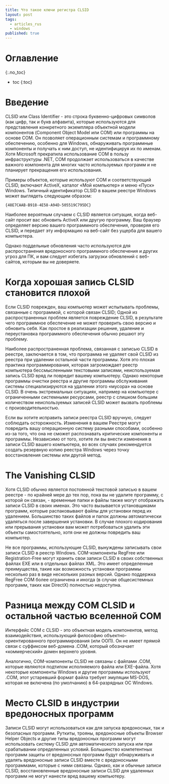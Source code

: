 ```yaml
---
title: Что такое ключи регистра CLSID
layout: post
tags:
  - articles_rus
  - windows
published: true
---
```

# Оглавление
{:.no_toc}

* toc
{:toc}

# Введение

CLSID или Class Identifier - это строка буквенно-цифровых символов (как цифр, так и букв алфавита), которые используются для представления конкретного экземпляра объектной модели компонентов (Component Object Model или COM) или программы на основе COM. Он позволяет операционным системам и программному обеспечению, особенно для Windows, обнаруживать программные компоненты и получать к ним доступ, не идентифицируя их по именам. Хотя Microsoft прекратила использование COM в пользу инфраструктуры .NET, COM продолжает использоваться в качестве важного компонента для многих часто используемых программ и не планирует прекращения его использования.

Примеры объектов, которые используют COM и соответствующий CLSID, включают ActiveX, каталог «Мой компьютер» и меню «Пуск» Windows. Типичный идентификатор CLSID в вашем реестре Windows может выглядеть следующим образом:

	{48E7CAAB-B918-4E58-A94D-505519C795DC}

Наиболее вероятным случаем с CLSID является ситуация, когда веб-сайт просит вас обновить ActiveX или другую программу. Ваш браузер определяет версию вашего программного обеспечения, проверяя его CLSID, и передает эту информацию на веб-сайт без ущерба для вашего компьютера.

Однако поддельные обновления часто используются для распространения вредоносного программного обеспечения и других угроз для ПК, и вам следует избегать загрузки обновлений с веб-сайтов, которым вы не доверяете.

# Когда хорошая запись CLSID становится плохой

Если CLSID поврежден, ваш компьютер может испытывать проблемы, связанные с программой, с которой связан CLSID; Одной из распространенных проблем является повреждение CLSID, в результате чего программное обеспечение не может проверить свою версию и обновить себя. Как простое в реализации решение, удаление и переустановка программного обеспечения обычно решают эту проблему.

Наиболее распространенная проблема, связанная с записью CLSID в реестре, заключается в том, что программа не удаляет свой CLSID из реестра при удалении остальной части программы. Хотя это плохая практика программирования, которая загромождает реестр компьютера бессмысленными текстовыми записями, неиспользуемая запись CLSID вряд ли повредит вашему компьютеру. Однако некоторые программы очистки реестра и другие программы обслуживания системы специализируются на удалении этого «мусора» на основе CLSID. В очень экстремальных ситуациях, например на компьютере с ограниченными системными ресурсами, реестр с слишком большим количеством неиспользуемых записей CLSID может вызвать проблемы с производительностью.

Если вы хотите исправить записи реестра CLSID вручную, следует соблюдать осторожность. Изменения в вашем Реестре могут повредить вашу операционную систему разными способами, особенно из-за того, что она не сможет распознавать критические компоненты и программы. Независимо от того, хотите ли вы внести изменения в записи CLSID вашего компьютера, во всех случаях рекомендуется создать резервную копию реестра Windows через точку восстановления системы или другой метод.

# The Vanishing CLSID

Хотя CLSID обычно является постоянной текстовой записью в вашем реестре - по крайней мере до тех пор, пока вы не удалите программу, с которой он связан, - временные папки и файлы также могут отображать записи CLSID в своих именах. Это часто вызывается установщиками программ, которые распаковывают файлы для установки перед их удалением. Большинство таких файлов и папок должны автоматически удаляться после завершения установки. В случае плохого кодирования или прерывания установки вам может потребоваться удалить эти объекты самостоятельно, хотя они не должны повредить ваш компьютер.

Не все программы, использующие CLSID, вынуждены записывать свои записи CLSID в реестр Windows. COM-компоненты RegFree или Registration-Free могут хранить свои записи CLSID в своих собственных файлах EXE или в отдельных файлах XML. Это имеет определенные преимущества, такие как возможность установки программы несколько раз в виде нескольких разных версий. Однако поддержка RegFree COM более ограничена и иногда (в случае общесистемных программ, таких как DirectX) полностью недоступна.

# Разница между COM CLSID и остальной частью вселенной COM

Интерфейс COM с CLSID - это объектная модель компонентов, метод взаимодействия, использующий философию объектно-ориентированного программирования (или ООП). Он не имеет прямой связи с суффиксом веб-домена .COM, который обозначает «коммерческий» домен верхнего уровня.

Аналогично, COM-компоненты CLSID не связаны с файлами .COM, которые являются подтипом исполняемого файла или EXE-файла. Хотя некоторые компоненты Windows и другие программы используют .COM, этот устаревший формат файла требует эмуляции MS-DOS, которая не включена (по умолчанию) в 64-разрядных ОС Windows.

# Место CLSID в индустрии вредоносных программ

Записи CLSID могут использоваться как для запуска вредоносных, так и безопасных программ. Руткиты, трояны, вредоносные объекты Browser Helper Objects и другие типы вредоносных программ могут использовать систему CLSID для автоматического запуска или при срабатывании определенных условий. Большинство компетентных программ защиты от вредоносных программ будут обнаруживать и удалять вредоносные записи CLSID вместе с вредоносными программами, которые с ними связаны. Однако, как и обычные записи CLSID, восстановленные вредоносные записи CLSID для удаленных программ не могут нанести вред вашему компьютеру.
